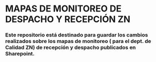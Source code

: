 # MAPAS DE MONITOREO DE DESPACHO Y RECEPCIÓN ZN

### Este repositorio está destinado para guardar los cambios realizados sobre los mapas de monitoreo ( para el dept. de Calidad ZN) de recepción y despacho publicados en Sharepoint.
